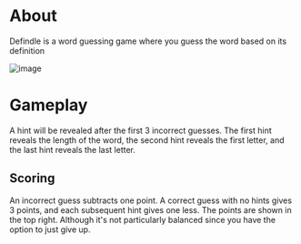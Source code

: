 # About
Defindle is a word guessing game where you guess the word based on its definition

![image](https://github.com/user-attachments/assets/c30cc15b-05a0-4a75-a741-eef306b34a5d)

# Gameplay
A hint will be revealed after the first 3 incorrect guesses. The first hint reveals the length of the word, the second hint reveals the first letter, and the last hint reveals the last letter.
## Scoring
An incorrect guess subtracts one point. A correct guess with no hints gives 3 points, and each subsequent hint gives one less. The points are shown in the top right. Although it's not particularly balanced since you have the option to just give up.
